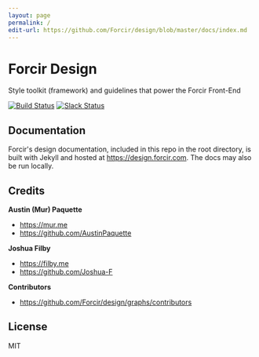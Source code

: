 ```yaml
---
layout: page
permalink: /
edit-url: https://github.com/Forcir/design/blob/master/docs/index.md
---
```


# Forcir Design

Style toolkit (framework) and guidelines that power the Forcir Front-End

[![Build Status](https://travis-ci.org/Forcir/design.svg?branch=master)](https://travis-ci.org/Forcir/design) [![Slack Status](https://slack.forcir.com/badge.svg)](https://slack.forcir.com)

## Documentation

Forcir's design documentation, included in this repo in the root directory, is built with Jekyll and hosted at <https://design.forcir.com>. The docs may also be run locally.

## Credits

**Austin (Mur) Paquette**

* <https://mur.me>
* <https://github.com/AustinPaquette>

**Joshua Filby**

* <https://filby.me>
* <https://github.com/Joshua-F>

**Contributors**

* <https://github.com/Forcir/design/graphs/contributors>

## License

MIT
